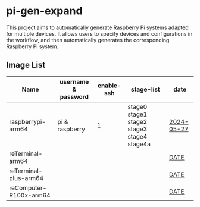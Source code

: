 # pi-gen-expand

This project aims to automatically generate Raspberry Pi systems adapted for multiple devices. It allows users to specify devices and configurations in the workflow, and then automatically generates the corresponding Raspberry Pi system.

## Image List

| Name                  |   username & password   | enable-ssh |                 stage-list                  |      date      |
|-----------------------|-------------------------|------------|---------------------------------------------|----------------|
| raspberrypi-arm64     | pi & raspberry          | 1          | stage0 stage1 stage2 stage3 stage4 stage4a  | [2024-05-27](https://github.com/Seeed-Studio/pi-gen-expand/actions/runs/9254192058/artifacts/1540868620)|
| reTerminal-arm64      |                         |            |                                             |   [DATE](NULL) |
| reTerminal-plus-arm64 |                         |            |                                             |   [DATE](NULL) |
| reComputer-R100x-arm64|                         |            |                                             |   [DATE](NULL) |


